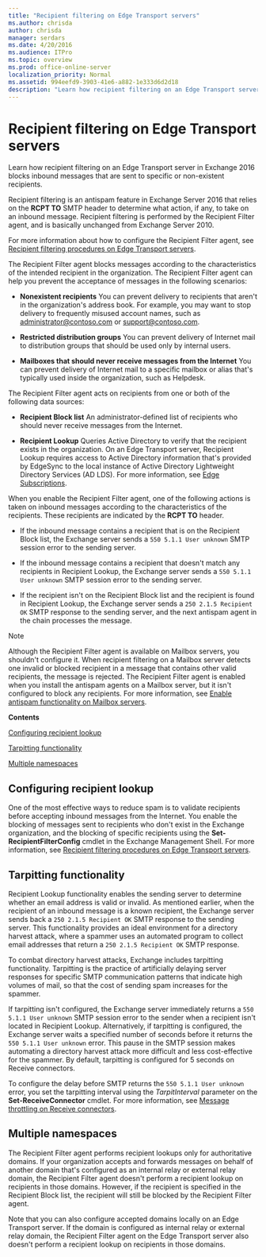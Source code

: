 ```yaml
---
title: "Recipient filtering on Edge Transport servers"
ms.author: chrisda
author: chrisda
manager: serdars
ms.date: 4/20/2016
ms.audience: ITPro
ms.topic: overview
ms.prod: office-online-server
localization_priority: Normal
ms.assetid: 994eefd9-3903-41e6-a882-1e333d6d2d18
description: "Learn how recipient filtering on an Edge Transport server in Exchange 2016 blocks inbound messages that are sent to specific or non-existent recipients."
---
```


# Recipient filtering on Edge Transport servers

Learn how recipient filtering on an Edge Transport server in Exchange 2016 blocks inbound messages that are sent to specific or non-existent recipients.
  
Recipient filtering is an antispam feature in Exchange Server 2016 that relies on the **RCPT TO** SMTP header to determine what action, if any, to take on an inbound message. Recipient filtering is performed by the Recipient Filter agent, and is basically unchanged from Exchange Server 2010. 
  
For more information about how to configure the Recipient Filter agent, see [Recipient filtering procedures on Edge Transport servers](recipient-filtering-procedures.md).
  
The Recipient Filter agent blocks messages according to the characteristics of the intended recipient in the organization. The Recipient Filter agent can help you prevent the acceptance of messages in the following scenarios:
  
- **Nonexistent recipients** You can prevent delivery to recipients that aren't in the organization's address book. For example, you may want to stop delivery to frequently misused account names, such as administrator@contoso.com or support@contoso.com. 
    
- **Restricted distribution groups** You can prevent delivery of Internet mail to distribution groups that should be used only by internal users. 
    
- **Mailboxes that should never receive messages from the Internet** You can prevent delivery of Internet mail to a specific mailbox or alias that's typically used inside the organization, such as Helpdesk. 
    
The Recipient Filter agent acts on recipients from one or both of the following data sources:
  
- **Recipient Block list** An administrator-defined list of recipients who should never receive messages from the Internet. 
    
- **Recipient Lookup** Queries Active Directory to verify that the recipient exists in the organization. On an Edge Transport server, Recipient Lookup requires access to Active Directory information that's provided by EdgeSync to the local instance of Active Directory Lightweight Directory Services (AD LDS). For more information, see [Edge Subscriptions](../../architecture/edge-transport-servers/edge-subscriptions.md).
    
When you enable the Recipient Filter agent, one of the following actions is taken on inbound messages according to the characteristics of the recipients. These recipients are indicated by the **RCPT TO** header. 
  
- If the inbound message contains a recipient that is on the Recipient Block list, the Exchange server sends a  `550 5.1.1 User unknown` SMTP session error to the sending server. 
    
- If the inbound message contains a recipient that doesn't match any recipients in Recipient Lookup, the Exchange server sends a  `550 5.1.1 User unknown` SMTP session error to the sending server. 
    
- If the recipient isn't on the Recipient Block list and the recipient is found in Recipient Lookup, the Exchange server sends a  `250 2.1.5 Recipient OK` SMTP response to the sending server, and the next antispam agent in the chain processes the message. 
    
> [!NOTE]
> Although the Recipient Filter agent is available on Mailbox servers, you shouldn't configure it. When recipient filtering on a Mailbox server detects one invalid or blocked recipient in a message that contains other valid recipients, the message is rejected. The Recipient Filter agent is enabled when you install the antispam agents on a Mailbox server, but it isn't configured to block any recipients. For more information, see [Enable antispam functionality on Mailbox servers](antispam-on-mailbox-servers.md). 
  
 **Contents**
  
[Configuring recipient lookup](#RecipientLookup.md)
  
[Tarpitting functionality](#TF.md)
  
[Multiple namespaces](#MN.md)
  
## Configuring recipient lookup
<a name="RecipientLookup"> </a>

One of the most effective ways to reduce spam is to validate recipients before accepting inbound messages from the Internet. You enable the blocking of messages sent to recipients who don't exist in the Exchange organization, and the blocking of specific recipients using the **Set-RecipientFilterConfig** cmdlet in the Exchange Management Shell. For more information, see [Recipient filtering procedures on Edge Transport servers](recipient-filtering-procedures.md).
  
## Tarpitting functionality
<a name="TF"> </a>

Recipient Lookup functionality enables the sending server to determine whether an email address is valid or invalid. As mentioned earlier, when the recipient of an inbound message is a known recipient, the Exchange server sends back a  `250 2.1.5 Recipient OK` SMTP response to the sending server. This functionality provides an ideal environment for a directory harvest attack, where a spammer uses an automated program to collect email addresses that return a  `250 2.1.5 Recipient OK` SMTP response. 
  
To combat directory harvest attacks, Exchange includes tarpitting functionality. Tarpitting is the practice of artificially delaying server responses for specific SMTP communication patterns that indicate high volumes of mail, so that the cost of sending spam increases for the spammer. 
  
If tarpitting isn't configured, the Exchange server immediately returns a  `550 5.1.1 User unknown` SMTP session error to the sender when a recipient isn't located in Recipient Lookup. Alternatively, if tarpitting is configured, the Exchange server waits a specified number of seconds before it returns the  `550 5.1.1 User unknown` error. This pause in the SMTP session makes automating a directory harvest attack more difficult and less cost-effective for the spammer. By default, tarpitting is configured for 5 seconds on Receive connectors. 
  
To configure the delay before SMTP returns the  `550 5.1.1 User unknown` error, you set the tarpitting interval using the  _TarpitInterval_ parameter on the **Set-ReceiveConnector** cmdlet. For more information, see [Message throttling on Receive connectors](../../mail-flow/message-rate-limits.md#ReceiveConn).
  
## Multiple namespaces
<a name="MN"> </a>

The Recipient Filter agent performs recipient lookups only for authoritative domains. If your organization accepts and forwards messages on behalf of another domain that's configured as an internal relay or external relay domain, the Recipient Filter agent doesn't perform a recipient lookup on recipients in those domains. However, if the recipient is specified in the Recipient Block list, the recipient will still be blocked by the Recipient Filter agent.
  
Note that you can also configure accepted domains locally on an Edge Transport server. If the domain is configured as internal relay or external relay domain, the Recipient Filter agent on the Edge Transport server also doesn't perform a recipient lookup on recipients in those domains.
  

